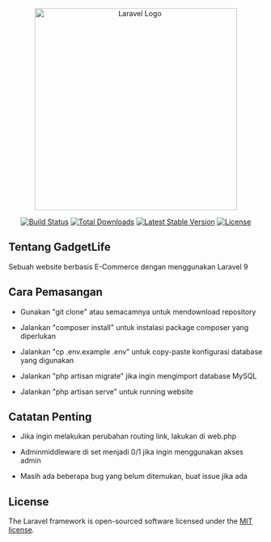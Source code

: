 <p align="center"><a href="https://laravel.com" target="_blank"><img src="https://raw.githubusercontent.com/laravel/art/master/logo-lockup/5%20SVG/2%20CMYK/1%20Full%20Color/laravel-logolockup-cmyk-red.svg" width="400" alt="Laravel Logo"></a></p>

<p align="center">
<a href="https://travis-ci.org/laravel/framework"><img src="https://travis-ci.org/laravel/framework.svg" alt="Build Status"></a>
<a href="https://packagist.org/packages/laravel/framework"><img src="https://img.shields.io/packagist/dt/laravel/framework" alt="Total Downloads"></a>
<a href="https://packagist.org/packages/laravel/framework"><img src="https://img.shields.io/packagist/v/laravel/framework" alt="Latest Stable Version"></a>
<a href="https://packagist.org/packages/laravel/framework"><img src="https://img.shields.io/packagist/l/laravel/framework" alt="License"></a>
</p>

## Tentang GadgetLife

Sebuah website berbasis E-Commerce dengan menggunakan Laravel 9

## Cara Pemasangan

- Gunakan "git clone" atau semacamnya untuk mendownload repository

- Jalankan "composer install" untuk instalasi package composer yang diperlukan

- Jalankan "cp .env.example .env" untuk copy-paste konfigurasi database yang digunakan 

- Jalankan "php artisan migrate" jika ingin mengimport database MySQL 

- Jalankan "php artisan serve" untuk running website

## Catatan Penting

- Jika ingin melakukan perubahan routing link, lakukan di web.php

- Adminmiddleware di set menjadi 0/1 jika ingin menggunakan akses admin

- Masih ada beberapa bug yang belum ditemukan, buat issue jika ada

## License

The Laravel framework is open-sourced software licensed under the [MIT license](https://opensource.org/licenses/MIT).
